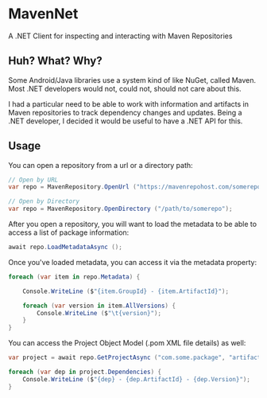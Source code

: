 # MavenNet
A .NET Client for inspecting and interacting with Maven Repositories


## Huh? What? Why?
Some Android/Java libraries use a system kind of like NuGet, called Maven.  Most .NET developers would not, could not, should not care about this.

I had a particular need to be able to work with information and artifacts in Maven repositories to track dependency changes and updates.  Being a .NET developer, I decided it would be useful to have a .NET API for this.

## Usage

You can open a repository from a url or a directory path:

```csharp
// Open by URL
var repo = MavenRepository.OpenUrl ("https://mavenrepohost.com/somerepo");

// Open by Directory
var repo = MavenRepository.OpenDirectory ("/path/to/somerepo");
```

After you open a repository, you will want to load the metadata to be able to access a list of package information:

```csharp
await repo.LoadMetadataAsync ();
```

Once you've loaded metadata, you can access it via the metadata property:

```csharp
foreach (var item in repo.Metadata) {

	Console.WriteLine ($"{item.GroupId} - {item.ArtifactId}");

	foreach (var version in item.AllVersions) {
		Console.WriteLine ($"\t{version}");
	}
}
```

You can access the Project Object Model (.pom XML file details) as well:

```csharp
var project = await repo.GetProjectAsync ("com.some.package", "artifact-id", "1.2.3");

foreach (var dep in project.Dependencies) {
	Console.WriteLine ($"{dep} - {dep.ArtifactId} - {dep.Version}");
}
```
